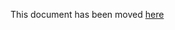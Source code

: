 This document has been moved [here](https://cartography-cncf.github.io/cartography/modules/pagerduty/schema.html)

